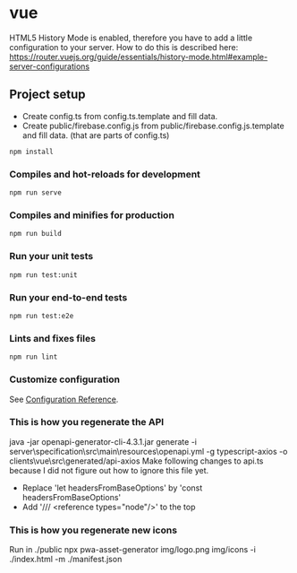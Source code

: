 # vue

HTML5 History Mode is enabled, therefore you have to add a little configuration to your server. How to do this is described here:
https://router.vuejs.org/guide/essentials/history-mode.html#example-server-configurations

## Project setup
* Create config.ts from config.ts.template and fill data.
* Create public/firebase.config.js from public/firebase.config.js.template and fill data. (that are parts of config.ts)

```
npm install
```

### Compiles and hot-reloads for development
```
npm run serve
```

### Compiles and minifies for production
```
npm run build
```

### Run your unit tests
```
npm run test:unit
```

### Run your end-to-end tests
```
npm run test:e2e
```

### Lints and fixes files
```
npm run lint
```

### Customize configuration
See [Configuration Reference](https://cli.vuejs.org/config/).

### This is how you regenerate the API
java -jar openapi-generator-cli-4.3.1.jar generate -i server\specification\src\main\resources\openapi.yml -g typescript-axios -o clients\vue\src\generated/api-axios
Make following changes to api.ts because I did not figure out how to ignore this file yet.
* Replace 'let headersFromBaseOptions' by 'const headersFromBaseOptions'
* Add '/// \<reference types="node"/\>' to the top


### This is how you regenerate new icons
Run in ./public
npx pwa-asset-generator img/logo.png img/icons -i ./index.html -m ./manifest.json

